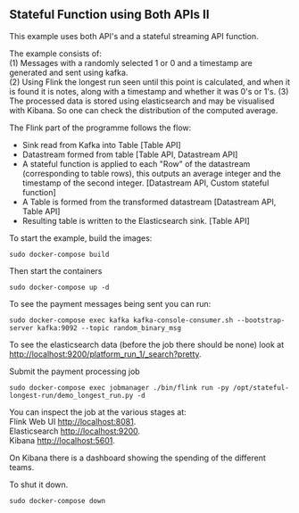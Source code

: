 ## Stateful Function using Both APIs II

This example uses both API's and a stateful streaming API function.

The example consists of:  
(1) Messages with a randomly selected 1 or 0 and a timestamp are generated and sent using kafka.  
(2) Using Flink the longest run seen until this point is calculated, and when it is found it is notes, along with a timestamp and whether it was 0's or 1's.
(3) The processed data is stored using elasticsearch and may be visualised with Kibana. So one can check the distribution of the computed average.

The Flink part of the programme follows the flow:
* Sink read from Kafka into Table [Table API]
* Datastream formed from table [Table API, Datastream API]
* A stateful function is applied to each "Row" of the datastream (corresponding to table rows), this outputs an average integer and the timestamp of the second integer. [Datastream API, Custom stateful function]
* A Table is formed from the transformed datastream [Datastream API, Table API]
* Resulting table is written to the Elasticsearch sink. [Table API]

To start the example, build the images:
````commandline
sudo docker-compose build
````

Then start the containers
````
sudo docker-compose up -d
````

To see the payment messages being sent you can run:
````
sudo docker-compose exec kafka kafka-console-consumer.sh --bootstrap-server kafka:9092 --topic random_binary_msg
````
To see the elasticsearch data (before the job there should be none) look at [http://localhost:9200/platform_run_1/_search?pretty](http://localhost:9200/platform_run_1/_search?pretty).

Submit the payment processing job
````commandline
sudo docker-compose exec jobmanager ./bin/flink run -py /opt/stateful-longest-run/demo_longest_run.py -d
````

You can inspect the job at the various stages at:  
Flink Web UI [http://localhost:8081](http://localhost:8081).   
Elasticsearch [http://localhost:9200](http://localhost:9200).   
Kibana [http://localhost:5601](http://localhost:5601).

On Kibana there is a dashboard showing the spending of the different teams.

To shut it down.
```
sudo docker-compose down
```